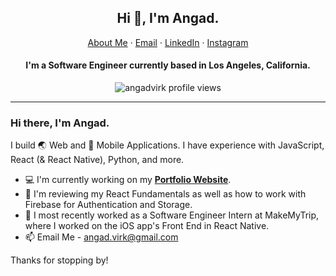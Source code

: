 <p align="center">
  <h2 align="center">Hi 👋, I'm Angad.</h2>
</p>
<p align="center">
    <a href="https://angadvirk.github.io">About Me</a>
    ·
    <a href="mailto:angad.virk@gmail.com">Email</a>
    ·
    <a href="https://linkedin.com/in/angadvirk">LinkedIn</a>
    ·
    <a href="https://instagram.com/angadsvirk">Instagram</a>
</p>
<p align="center">
  <h4 align="center">I'm a Software Engineer currently based in Los Angeles, California.</h4>
</p>

<p align="center"> 
  <img align="center" src="https://komarev.com/ghpvc/?username=angadvirk&color=blue&style=flat&label=Profile+Views" alt="angadvirk profile views" />
</p>

<hr/>

### Hi there, I'm Angad.

I build 🌏 Web and 📱 Mobile Applications. I have experience with JavaScript, React (& React Native), Python, and more.

- 💻 I'm currently working on my **[Portfolio Website](https://angadvirk.github.io/)**.
- 🌱 I'm reviewing my React Fundamentals as well as how to work with Firebase for Authentication and Storage.
- 💼 I most recently worked as a Software Engineer Intern at MakeMyTrip, where I worked on the iOS app's Front End in React Native. 
- 📫 Email Me - angad.virk@gmail.com

Thanks for stopping by!

<!--
**angadvirk/angadvirk** is a ✨ _special_ ✨ repository because its `README.md` (this file) appears on your GitHub profile.

Here are some ideas to get you started:

- 🔭 I’m currently working on ...
- 🌱 I’m currently learning ...
- 👯 I’m looking to collaborate on ...
- 🤔 I’m looking for help with ...
- 💬 Ask me about ...
- 📫 How to reach me: ...
- 😄 Pronouns: ...
- ⚡ Fun fact: ...
-->
